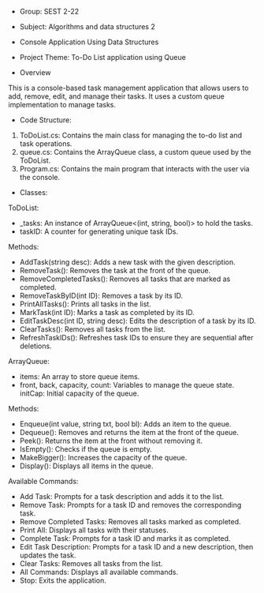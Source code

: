 - Group: SEST 2-22
- Subject: Algorithms and data structures 2
- Console Application Using Data Structures
- Project Theme: To-Do List application using Queue

- Overview

This is a console-based task management application that allows users to add, remove, edit, and manage their tasks. It uses a custom queue implementation to manage tasks.

- Code Structure:

1. ToDoList.cs: Contains the main class for managing the to-do list and task operations.
2. queue.cs: Contains the ArrayQueue<T> class, a custom queue used by the ToDoList.
3. Program.cs: Contains the main program that interacts with the user via the console.

- Classes:

ToDoList:

- _tasks: An instance of ArrayQueue<(int, string, bool)> to hold the tasks.
- taskID: A counter for generating unique task IDs.
 
Methods:

- AddTask(string desc): Adds a new task with the given description.
- RemoveTask(): Removes the task at the front of the queue.
- RemoveCompletedTasks(): Removes all tasks that are marked as completed.
- RemoveTaskByID(int ID): Removes a task by its ID.
- PrintAllTasks(): Prints all tasks in the list.
- MarkTask(int ID): Marks a task as completed by its ID.
- EditTaskDesc(int ID, string desc): Edits the description of a task by its ID.
- ClearTasks(): Removes all tasks from the list.
- RefreshTaskIDs(): Refreshes task IDs to ensure they are sequential after deletions.

ArrayQueue:

- items: An array to store queue items.
- front, back, capacity, count: Variables to manage the queue state.
initCap: Initial capacity of the queue.

Methods:

- Enqueue(int value, string txt, bool bl): Adds an item to the queue.
- Dequeue(): Removes and returns the item at the front of the queue.
- Peek(): Returns the item at the front without removing it.
- IsEmpty(): Checks if the queue is empty.
- MakeBigger(): Increases the capacity of the queue.
- Display(): Displays all items in the queue.

Available Commands:

- Add Task: Prompts for a task description and adds it to the list.
- Remove Task: Prompts for a task ID and removes the corresponding task.
- Remove Completed Tasks: Removes all tasks marked as completed.
- Print All: Displays all tasks with their statuses.
- Complete Task: Prompts for a task ID and marks it as completed.
- Edit Task Description: Prompts for a task ID and a new description, then updates the task.
- Clear Tasks: Removes all tasks from the list.
- All Commands: Displays all available commands.
- Stop: Exits the application.
